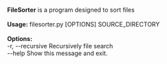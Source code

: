 <b>FileSorter</b> is a program designed to sort files<br><br>
<b>Usage:</b> filesorter.py [OPTIONS] SOURCE_DIRECTORY<br><br>
<b>Options:</b><br>
  -r, --recursive Recursively file search<br>
  --help Show this message and exit.<br></i>